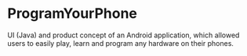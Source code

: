 # ProgramYourPhone
UI (Java) and product concept of an Android application, which allowed users to easily play, learn and program any hardware on their phones.
